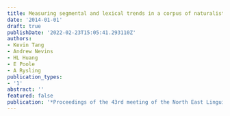 ```yaml
---
title: Measuring segmental and lexical trends in a corpus of naturalistic speech
date: '2014-01-01'
draft: true
publishDate: '2022-02-23T15:05:41.293110Z'
authors:
- Kevin Tang
- Andrew Nevins
- HL Huang
- E Poole
- A Rysling
publication_types:
- '1'
abstract: ''
featured: false
publication: '*Proceedings of the 43rd meeting of the North East Linguistic Society*'
---
```


